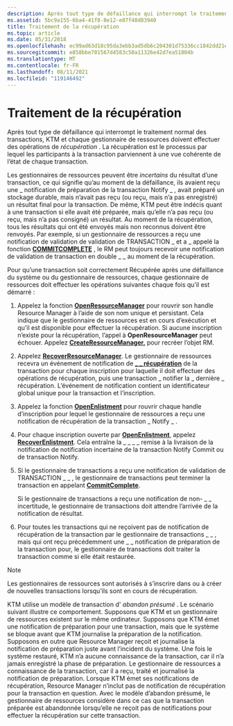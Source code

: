 ```yaml
---
description: Après tout type de défaillance qui interrompt le traitement normal des transactions, KTM et chaque gestionnaire de ressources doivent effectuer des opérations de récupération. La récupération est le processus par lequel les participants à la transaction parviennent à une vue cohérente de chaque État des transactions.
ms.assetid: 5bc9a155-6ba4-41f8-8e12-e87f48d83940
title: Traitement de la récupération
ms.topic: article
ms.date: 05/31/2018
ms.openlocfilehash: ec99ad63d18c95da3ebb3ad5db6c204301d75336cc1842dd21e1edf79f5f9a38
ms.sourcegitcommit: e858bbe701567d4583c50a11326e42d7ea51804b
ms.translationtype: MT
ms.contentlocale: fr-FR
ms.lasthandoff: 08/11/2021
ms.locfileid: "119146492"
---
```

# <a name="recovery-processing"></a>Traitement de la récupération

Après tout type de défaillance qui interrompt le traitement normal des transactions, KTM et chaque gestionnaire de ressources doivent effectuer des opérations de *récupération* . La récupération est le processus par lequel les participants à la transaction parviennent à une vue cohérente de l’état de chaque transaction.

Les gestionnaires de ressources peuvent être *incertains* du résultat d’une transaction, ce qui signifie qu’au moment de la défaillance, ils avaient reçu une \_ notification de préparation de la transaction Notify \_ , avait préparé un stockage durable, mais n’avait pas reçu (ou reçu, mais n’a pas enregistré) un résultat final pour la transaction. De même, KTM peut être indécis quant à une transaction si elle avait été préparée, mais qu’elle n’a pas reçu (ou reçu, mais n’a pas consigné) un résultat. Au moment de la récupération, tous les résultats qui ont été envoyés mais non reconnus doivent être renvoyés. Par exemple, si un gestionnaire de ressources a reçu une notification de validation de validation de TRANSACTION \_ et a \_ appelé la fonction [**COMMITCOMPLETE**](/windows/desktop/api/Ktmw32/nf-ktmw32-commitcomplete) , le RM peut toujours recevoir une notification de validation de transaction en double \_ \_ au moment de la récupération.

Pour qu’une transaction soit correctement Récupérée après une défaillance du système ou du gestionnaire de ressources, chaque gestionnaire de ressources doit effectuer les opérations suivantes chaque fois qu’il est démarré :

1.  Appelez la fonction [**OpenResourceManager**](/windows/desktop/api/Ktmw32/nf-ktmw32-openresourcemanager) pour rouvrir son handle Resource Manager à l’aide de son nom unique et persistant. Cela indique que le gestionnaire de ressources est en cours d’exécution et qu’il est disponible pour effectuer la récupération. Si aucune inscription n’existe pour la récupération, l’appel à **OpenResourceManager** peut échouer. Appelez [**CreateResourceManager,**](/windows/desktop/api/Ktmw32/nf-ktmw32-createresourcemanager) pour recréer l’objet RM.
2.  Appelez [**RecoverResourceManager**](/windows/desktop/api/Ktmw32/nf-ktmw32-recoverresourcemanager). Le gestionnaire de ressources recevra un événement de notification de [**\_ \_ récupération**](notification-mask.md) de la transaction pour chaque inscription pour laquelle il doit effectuer des opérations de récupération, puis une transaction \_ notifier la \_ dernière \_ récupération. L’événement de notification contient un identificateur global unique pour la transaction et l’inscription.
3.  Appelez la fonction [**OpenEnlistment**](/windows/desktop/api/Ktmw32/nf-ktmw32-openenlistment) pour rouvrir chaque handle d’inscription pour lequel le gestionnaire de ressources a reçu une notification de récupération de la transaction \_ Notify \_ .
4.  Pour chaque inscription ouverte par [**OpenEnlistment**](/windows/desktop/api/Ktmw32/nf-ktmw32-openenlistment), appelez [**RecoverEnlistment**](/windows/desktop/api/Ktmw32/nf-ktmw32-recoverenlistment). Cela entraîne la \_ \_ \_ \_ remise à la livraison de la notification de notification incertaine de la transaction Notify Commit ou de transaction Notify.
5.  Si le gestionnaire de transactions a reçu une notification de validation de TRANSACTION \_ \_ , le gestionnaire de transactions peut terminer la transaction en appelant [**CommitComplete**](/windows/desktop/api/Ktmw32/nf-ktmw32-commitcomplete).

    Si le gestionnaire de transactions a reçu une notification de non- \_ \_ incertitude, le gestionnaire de transactions doit attendre l’arrivée de la notification de résultat.

6.  Pour toutes les transactions qui ne reçoivent pas de notification de récupération de la transaction par le gestionnaire de transactions \_ \_ , mais qui ont reçu précédemment une \_ \_ notification de préparation de la transaction pour, le gestionnaire de transactions doit traiter la transaction comme si elle était restaurée.

> [!Note]
>
> Les gestionnaires de ressources sont autorisés à s’inscrire dans ou à créer de nouvelles transactions lorsqu’ils sont en cours de récupération.

 

KTM utilise un modèle de transaction d' *abandon présumé* . Le scénario suivant illustre ce comportement. Supposons que KTM et un gestionnaire de ressources existent sur le même ordinateur. Supposons que KTM émet une notification de préparation pour une transaction, mais que le système se bloque avant que KTM journalise la préparation de la notification. Supposons en outre que Resource Manager reçoit et journalise la notification de préparation juste avant l’incident du système. Une fois le système restauré, KTM n’a aucune connaissance de la transaction, car il n’a jamais enregistré la phase de préparation. Le gestionnaire de ressources a connaissance de la transaction, car il a reçu, traité et journalisé la notification de préparation. Lorsque KTM émet ses notifications de récupération, Resource Manager n’inclut pas de notification de récupération pour la transaction en question. Avec le modèle d’abandon présumé, le gestionnaire de ressources considère dans ce cas que la transaction préparée est abandonnée lorsqu’elle ne reçoit pas de notifications pour effectuer la récupération sur cette transaction.

 

 



